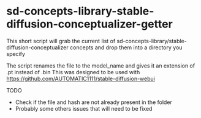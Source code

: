 # sd-concepts-library-stable-diffusion-conceptualizer-getter
This short script will grab the current list of sd-concepts-library/stable-diffusion-conceptualizer concepts and drop them into a directory you specify

The script renames the file to the model_name and gives it an extension of .pt instead of .bin 
This was designed to be used with https://github.com/AUTOMATIC1111/stable-diffusion-webui

TODO
* Check if the file and hash are not already present in the folder
* Probably some others issues that will need to be fixed
